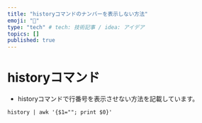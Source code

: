 ```yaml
---
title: "historyコマンドのナンバーを表示しない方法"
emoji: "🎉"
type: "tech" # tech: 技術記事 / idea: アイデア
topics: []
published: true
---
```


# historyコマンド
- historyコマンドで行番号を表示させない方法を記載しています。

```コマンド
history | awk '{$1=""; print $0}'
```